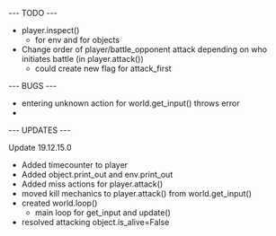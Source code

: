 --- TODO ---

- player.inspect()
	- for env and for objects
- Change order of player/battle_opponent attack depending on who initiates battle (in player.attack())
	- could create new flag for attack_first

--- BUGS ---

- entering unknown action for world.get_input() throws error
- 


--- UPDATES ---

Update 19.12.15.0
- Added timecounter to player
- Added object.print_out and env.print_out
- Added miss actions for player.attack()
- moved kill mechanics to player.attack() from world.get_input()
- created world.loop()
	- main loop for get_input and update()
- resolved attacking object.is_alive=False

